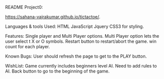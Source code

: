README
Project0:

https://sahana-vajrakumar.github.io/tictactoe/.


Languages & tools Used:
HTML
JavaScript
Jquery
CSS3 for styling.

Features:
Single player and Multi Player options.
Multi Player option lets the user select t X or O symbols.
Restart button to restart/abort the game.
win count for each player.  

Known Bugs:
User should refresh the page to get to the PLAY button.


WishList:
Game currently includes beginners level AI. Need to add rules to AI.
Back button to go to the beginning of the game.
